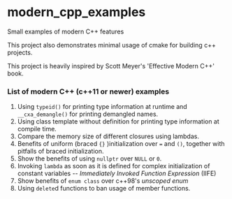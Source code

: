 # modern_cpp_examples
Small examples of modern C++ features

This project also demonstrates minimal usage of cmake for building c++ projects.

This project is heavily inspired by Scott Meyer's 'Effective Modern C++' book.

### List of modern C++ (c++11 or newer) examples
1. Using `typeid()` for printing type information at runtime and `__cxa_demangle()` for printing demangled names.
2. Using class template without definition for printing type information at compile time.
3. Compare the memory size of different closures using lambdas.
4. Benefits of uniform (braced `{}` )initialization over `=` and `()`, together with pitfalls of braced initialization.
5. Show the benefits of using `nullptr` over `NULL` or `0`.
6. Invoking `lambda` as soon as it is defined for complex initialization of constant variables -- _Immediately Invoked Function Expression_ (IIFE)
7. Show benefits of `enum class` over c++98's _unscoped enum_
8. Using `delete`d functions to ban usage of member functions.
